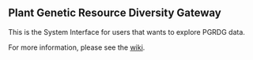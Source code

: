 ## Plant Genetic Resource Diversity Gateway

This is the System Interface for users that wants to explore PGRDG data.

For more information, please see the [wiki](https://github.com/bioversity/PGRDG/wiki).
